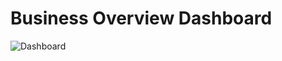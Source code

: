 # Business Overview Dashboard

![Dashboard](https://raw.tuphamcmg@gmail.com/TT-CMG/yelp-etl-pipeline/main/Business_overview_dashboard.png)
